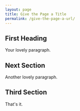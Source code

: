 ```yaml
---
layout: page
title: Give the Page a Title
permalink: /give-the-page-a-url/
---
```

## First Heading

Your lovely paragraph.

## Next Section

Another lovely paragraph.

## Third Section

That's it.
